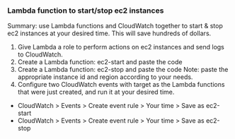 ### Lambda function to start/stop ec2 instances

Summary: use Lambda functions and CloudWatch together to start & stop ec2 instances at your desired time. This will save hundreds of dollars.

1. Give Lambda a role to perform actions on ec2 instances and send logs to CloudWatch.
2. Create a Lambda function: ec2-start and paste the code
3. Create a Lambda function: ec2-stop and paste the code
Note: paste the appropriate instance id and region according to your needs.
4. Configure two CloudWatch events with target as the Lambda functions that were just created, and run it at your desired time.
  - CloudWatch > Events > Create event rule > Your time > Save as ec2-start
  - CloudWatch > Events > Create event rule > Your time > Save as ec2-stop
